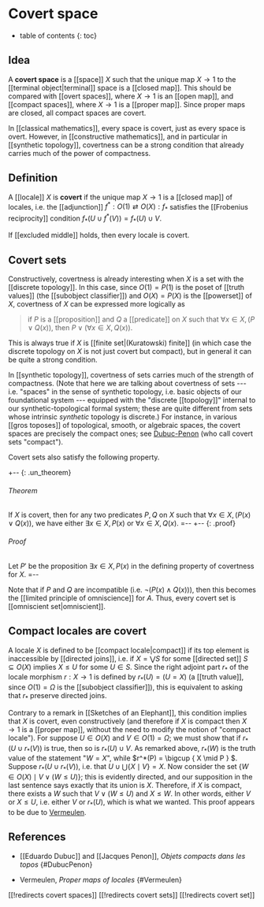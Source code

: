 # Covert space

* table of contents
{: toc}

## Idea

A **covert space** is a [[space]] $X$ such that the unique map $X\to 1$ to the [[terminal object|terminal]] space is a [[closed map]].  This should be compared with [[overt spaces]], where $X\to 1$ is an [[open map]], and [[compact spaces]], where $X\to 1$ is a [[proper map]].  Since proper maps are closed, all compact spaces are covert.

In [[classical mathematics]], every space is covert, just as every space is overt.  However, in [[constructive mathematics]], and in particular in [[synthetic topology]], covertness can be a strong condition that already carries much of the power of compactness.

## Definition

A [[locale]] $X$ is **covert** if the unique map $X\to 1$ is a [[closed map]] of locales, i.e. the [[adjunction]] $f^* : O(1) \rightleftarrows O(X) : f_*$ satisfies the [[Frobenius reciprocity]] condition $f_*(U\cup f^*(V)) = f_*(U)\cup V$.

If [[excluded middle]] holds, then every locale is covert.

## Covert sets

Constructively, covertness is already interesting when $X$ is a set with the [[discrete topology]].  In this case, since $O(1) = P(1)$ is the poset of [[truth values]] (the [[subobject classifier]]) and $O(X)=P(X)$ is the [[powerset]] of $X$, covertness of $X$ can be expressed more logically as

> if $P$ is a [[proposition]] and $Q$ a [[predicate]] on $X$ such that $\forall x\in X, (P \vee Q(x))$, then $P\vee (\forall x\in X, Q(x))$.

This is always true if $X$ is [[finite set|(Kuratowski) finite]] (in which case the discrete topology on $X$ is not just covert but compact), but in general it can be quite a strong condition.

In [[synthetic topology]], covertness of sets carries much of the strength of compactness.  (Note that here we are talking about covertness of sets --- i.e. "spaces" in the sense of synthetic topology, i.e. basic objects of our foundational system --- equipped with the "discrete [[topology]]" internal to our synthetic-topological formal system; these are quite different from sets whose intrinsic *synthetic* topology is discrete.)  For instance, in various [[gros toposes]] of topological, smooth, or algebraic spaces, the covert spaces are precisely the compact ones; see [Dubuc-Penon](#DubucPenon) (who call covert sets "compact").

Covert sets also satisfy the following property.

+-- {: .un_theorem}
###### Theorem
If $X$ is covert, then for any two predicates $P,Q$ on $X$ such that $\forall x\in X, (P(x) \vee Q(x))$, we have either $\exists x\in X, P(x)$ or $\forall x\in X, Q(x)$.
=--
+-- {: .proof}
###### Proof
Let $P'$ be the proposition $\exists x\in X, P(x)$ in the defining property of covertness for $X$.
=--

Note that if $P$ and $Q$ are incompatible (i.e. $\neg (P(x)\wedge Q(x))$), then this becomes the [[limited principle of omniscience]] for $A$.  Thus, every covert set is [[omniscient set|omniscient]].

## Compact locales are covert

A locale $X$ is defined to be [[compact locale|compact]] if its top element is inaccessible by [[directed joins]], i.e. if $X = \bigvee S$ for some [[directed set]] $S\subseteq O(X)$ implies $X\le U$ for some $U\in S$.  Since the right adjoint part $r_*$ of the locale morphism $r:X\to 1$ is defined by $r_*(U) = (U=X)$ (a [[truth value]], since $O(1) = \Omega$ is the [[subobject classifier]]), this is equivalent to asking that $r_*$ preserve directed joins.

Contrary to a remark in [[Sketches of an Elephant]], this condition implies that $X$ is covert, even constructively (and therefore if $X$ is compact then $X\to 1$ is a [[proper map]], without the need to modify the notion of "compact locale").  For suppose $U\in O(X)$ and $V\in O(1) = \Omega$; we must show that if $r_\ast(U \cup r_\ast(V))$ is true, then so is $r_\ast(U) \cup V$.  As remarked above, $r_\ast(W)$ is the truth value of the statement "$W=X$", while $r^*(P) = \bigcup \{ X \mid P \} $.  Suppose $r_\ast(U \cup r_\ast(V))$, i.e. that $U\cup \bigcup \{ X \mid V \} = X$.  Now consider the set $\{ W\in O(X) \mid V \vee (W\le U) \}$; this is evidently directed, and our supposition in the last sentence says exactly that its union is $X$.  Therefore, if $X$ is compact, there exists a $W$ such that $V \vee (W\le U)$ and $X\le W$.  In other words, either $V$ or $X\le U$, i.e. either $V$ or $r_\ast(U)$, which is what we wanted.  This proof appears to be due to [Vermeulen](#Vermeulen).

## References

* [[Eduardo Dubuc]] and [[Jacques Penon]], *Objets compacts dans les topos*
 {#DubucPenon}

* Vermeulen, *Proper maps of locales*
 {#Vermeulen}

[[!redirects covert spaces]]
[[!redirects covert sets]]
[[!redirects covert set]]

